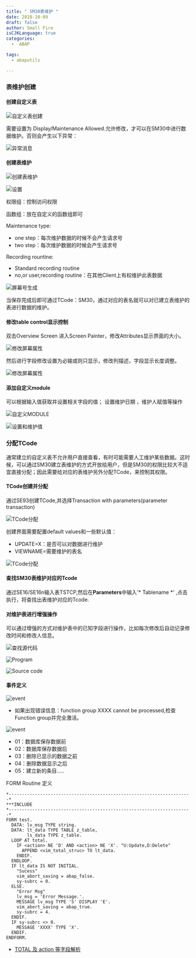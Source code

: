 ```yaml
---
title: " SM30表维护 "
date: 2018-10-09 
draft: false
author: Small Fire
isCJKLanguage: true
categories: 
  -  ABAP

tags: 
  - abaputils

---
```


### 表维护创建

#### 创建自定义表 

![自定义表创建](/images/ABAP/SM301.png)

需要设置为 Display/Maintenance Allowed.允许修改，才可以在SM30中进行数据维护。否则会产生以下异常：

![异常消息](/images/ABAP/SM3011.png)

#### 创建表维护

![创建表维护](/images/ABAP/SM302.png)

![设置](/images/ABAP/SM303.png)

权限组：控制访问权限

函数组：放在自定义的函数组即可

Maintenance type:

- one step：每次维护数据的时候不会产生请求号
- two step：每次维护数据的时候会产生请求号

Recording rountine:

- Standard recording routine
- no,or user,recording routine：在其他Client上有权维护此表数据

![屏幕号生成](/images/ABAP/SM304.png)

当保存完成后即可通过TCode：SM30，通过对应的表名就可以对已建立表维护的表进行数据的维护。

#### 修改table control显示控制

双击Overview Screen 进入Screen Painter，修改Attributes显示界面的大小。

![修改屏幕属性](/images/ABAP/SM3013.png)

然后进行字段修改设置为必输或则只显示，修改列描述，字段显示长度调整。

![修改屏幕属性](/images/ABAP/SM3014.png)

#### 添加自定义module

可以根据输入值获取并设置相关字段的值； 设置维护日期 ，维护人赋值等操作

![自定义MODULE](/images/ABAP/sm3015.png)

![设置和维护值](/images/ABAP/sm3016.png)

### 分配TCode

通常建立的自定义表不允许用户直接查看，有时可能需要人工维护某些数据。这时候，可以通过SM30建立表维护的方式开放给用户，但是SM30的权限比较大不适宜直接分配；因此需要给对应的表维护另外分配TCode，来控制其权限。

#### TCode创建并分配

通过SE93创建TCode,并选择Transaction with parameters(parameter transaction)

![TCode分配](/images/ABAP/SM308.png)

创建界面需要配置default values和一些默认值：

- UPDATE=X：是否可以对数据进行维护
- VIEWNAME=需要维护的表名

![TCode分配](/images/ABAP/SM305.png)

#### 查找SM30表维护对应的Tcode

通过SE16/SE16n输入表TSTCP,然后在**Parameters**中输入'* Tablename *' ,点击执行，将查找出表维护对应的Tcode.

#### 对维护表进行增强操作

可以通过增强的方式对维护表中的已知字段进行操作，比如每次修改后自动记录修改时间和修改人信息。

![查找源代码](/images/ABAP/SM306.png)

![Program](/images/ABAP/SM307.png)

![Source code](/images/ABAP/SM309.png)

#### 事件定义

![event](/images/ABAP/SM3010.png)

- 如果出现错误信息：function group XXXX cannot be processed,检查Function group并完全激活。

![event](/images/ABAP/SM3012.png)

- 01：数据库保存数据前
- 02：数据库保存数据后
- 03：删除已显示的数据之前
- 04：删除数据显示之后
- 05：建立新的条目.....

FORM Routine 定义

```ABAP
*----------------------------------------------------------------------*
***INCLUDE 
*----------------------------------------------------------------------*
FORM test.
  DATA: lv_msg TYPE string.
  DATA: lt_data TYPE TABLE z_table,
        ls_data TYPE z_table.
  LOOP AT total.
    IF <action> NE 'D' AND <action> NE 'X'. "U:Update,D:Delete"
      APPEND <vim_total_struc> TO lt_data.
    ENDIF.
  ENDLOOP.
  IF lt_data IS NOT INITIAL.
    "Sucess"
    vim_abort_saving = abap_false.
    sy-subrc = 0.
  ELSE.
    "Error Msg"
    lv_msg = 'Error Message.'.
    MESSAGE lv_msg TYPE 'S' DISPLAY 'E'. 
    vim_abort_saving = abap_true.
    sy-subrc = 4.
  ENDIF.
  IF sy-subrc <> 0.
    MESSAGE 'XXXX' TYPE 'X'.
  ENDIF.
ENDFORM.
```

-  [TOTAL 及 action 等字段解析](http://remote-database.com/00000271/91ca9fb9a9d111d1a5690000e82deaaa.html)